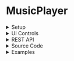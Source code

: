 # MusicPlayer

<details>
	<summary>Setup</summary>

- Download the project zip file.
- Extract the zip file into the root directory of your web server.
- To change the background image, access the bg.css file in the css directory located within the assets directory, update the url path to point to the publicly accessible image file.
</details>

<details>
	<summary>UI Controls</summary>

- Spacebar: Toggle play/pause of song.
- Arrow Up: Increase volume.
- Arrow Down: Decrease volume.
- Arrow Left: Skip back 5 seconds.
- Arrow Right: Skip forward 5 seconds.
- Move mouse to the top edge: Shows song controls and visualization settings.
- Move mouse to the right edge: Shows the song navigation menu.
</details>

<details>
	<summary>REST API</summary>

| Attribute | Data Type | Description | Example |
| --- | --- | --- | --- |
| song | string | The url path to the song file. | #song=http://doft.ddns.net/files/Music/NCS/Together%2520%255BNCS%2520Lyrics%255D.mp3 |
| r | float | The red color value for the visualization. | #r=255 |
| g | float | The green color value for the visualization. | #g=0 |
| b | float | The blue color value for the visualization. | #b=0 |
</details>

<details>
	<summary>Source Code</summary>

<details>
	<summary>Basics</summary>

## main.js
The main.js file is the entry point of the application. It initializes all client-side modules, assets, etc. and prepares the audio visualizer for songs to be played, loaded, and visualized. This file should not be modified unless specifying additional REST API arguments.

## Player.js
The Player.js file is responsible for the song controls including audio adjustment, seeking, playing/pausing, loading the song url, maintaining runtime information of the song being played, and automated loading management for songs. This class can also store the song lyrics data and load the lyrics visually to the client onto an HTML element.

## Lyrics.js
The Lyrics.js file is responsible for storing and retrieving the lyrics at the given time frame. It is a simple class that allows accepts the lyrics data as a JSON object (Which consists of a key-value pair where the key is the time of when the lyric should be displayed and the value is the lyric string itself). While the song is being played, using the `getAtTime(int)` method will retrieve the lyric that is available at the given time frame. The time passed to this method does not have to match exactly the time specified in the lyrics JSON object as the method will find the lyric based on the if the given time frame is greater than a given key in the object. If it is, then the lyric string is returned to the caller.

## Visualizer.js
The Visualizer class is responsible for managing the visualizations of the song frequencies at every tick. The constructor for this object accepts an argument that will act as the parent HTML div container element to contain the HTML canvas element. This HTML canvas element will be used to render the audio frequencies of the song at every tick. The Visualizer class also allows the adjustment of the color of the bars, the rendering style, and other rendering features provided in the class. The class uses a floating point array to store the frequencies of the song at every tick. It allows for a smoother animation compared to the Int array in it's initial iterations. This class has also undergone several refactoring and optimizations to improve the performance of the rendering. The class also allows for the adjustment of the bar width, height, and spacing between each bar. The class also allows for the adjustment of the number of bars to be rendered. The class also allows for the adjustment of the color of the bars, the rendering style, and other rendering features provided in the class. The class uses a floating point array to store the frequencies of the song at every tick. It allows for a smoother animation compared to the Int array in it's initial iterations. This class has also undergone several refactoring and optimizations to improve the performance of the rendering.

## UrlParams.js
The UrlParams class provides methods to encode data into the URL.

## SongInfo.js
The SongInfo class is responsible for storing the song information such as the song name, artist name, and album name. This class is used to display the song information on the UI. The class also provides methods to retrieve the song information from the URL.

## Color.js
The Color class is designed to provide a more maintainable and scalable system to adjust color values with ease.

## Config.js
The config class is designed to provide a means to store, update, and manage configuration data for the visualizer. All configurations that can be modified in the interface will eventually go into this class dynamically and be stored in the URL parameters.

## cgi.js
The cgi class is designed to provide a basic and easy means to render designs onto the HTML canvas element. It uses the gpu class as tool and performs the calculations for the renderings.

## gpu.js
The gpu class is designed to provide an easy means to access and manipulate the the renderings of the HTML canvas element.

## SongSearcher.js
The SongSearcher class is a work in progress class that aims for the ability to search for songs available on the server. This feature requires all of the songs to be referenced or stored (With the metadata for each song) on a database.
</details>
<details>
	<summary>Server-Side Requests</summary>

## get.php
Obtains the song url(s) from the server that are located within the given playlist/directory. Use `cmd` to specify the command to perform (Either `playlist` or `song`), and the `value` to specify the playlist/directory. This only accepts POST requests.

## getRandomSong.php
Returns the url of a random song from the server. Use the `cmd` parameter to specify the parent directory to limit the search to/in. This accepts both POST and GET requests.

## getSongLyrics.php
Returns the JSON string of the lyrics object for the requested song. Use `songName` to specify the name of the song, and `artist` to specify the artist of the song. If a lyrics object exists in the database or in the file system, then it will return the lyrics object, or it will return an empty JSON object.
</details>

</details>
<details>
	<summary>Examples</summary>

<details>
	<summary>Server Requests</summary>

### Get songs within a directory/playlist (And play the song)
```js
let player = new Player(document.getElementById("player"), document.getElementById("caption"), document.getElementById("head"), document.getElementById("song-name")); // Creates a new instance of the Player class.
let songs = player.select("http://doft.ddns.net/files/Music/NCS/"); // Gets the songs within the NCS directory.
player.play(songs[0]); // Plays the first song found in the NCS directory.
```

### Get a random song
```js
let player = new Player(document.getElementById("player"), document.getElementById("caption"), document.getElementById("head"), document.getElementById("song-name")); // Creates a new instance of the Player class.
player.selectSong(); // Contacts the server and selects a random song to play immediately.
```
</details>

	

</details>